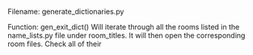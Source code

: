 

Filename: generate_dictionaries.py


Function: gen_exit_dict()
    Will iterate through all the rooms listed in the name_lists.py file under
    room_titles. It will then open the corresponding room files.  Check
    all of their
